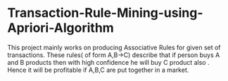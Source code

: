 # Transaction-Rule-Mining-using-Apriori-Algorithm
This project mainly works on producing Associative Rules for given set of transactions. These rules( of form A,B->C) describe that if person buys A and B products then with high confidence he will buy C product also . Hence it will be profitable if A,B,C are put together in a market.

